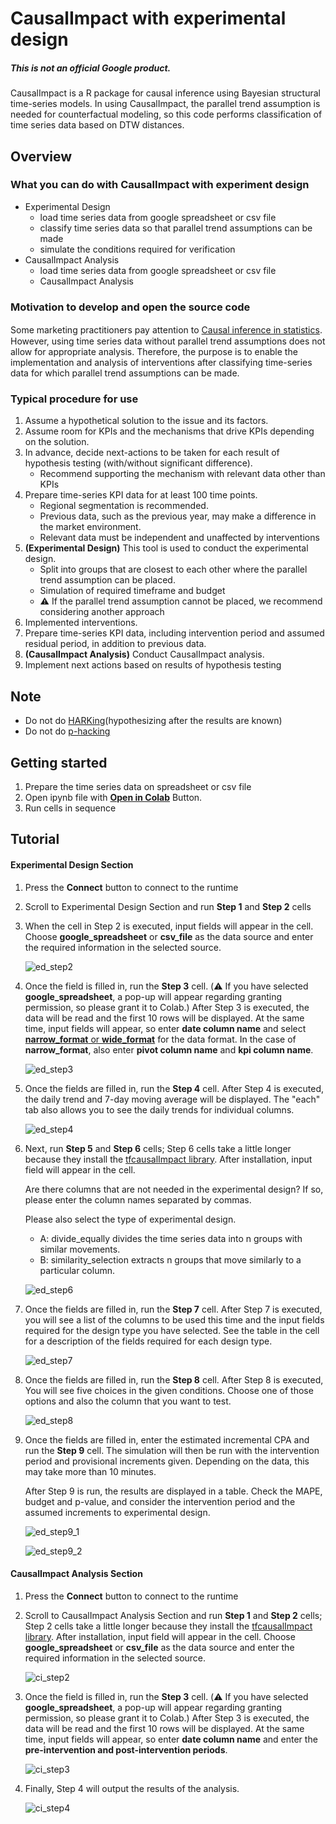 # CausalImpact with experimental design

##### This is not an official Google product.

CausalImpact is a R package for causal inference using Bayesian structural
time-series models. In using CausalImpact, the parallel trend assumption is
needed for counterfactual modeling, so this code performs classification of time
series data based on DTW distances.

## Overview

### What you can do with CausalImpact with experiment design

-   Experimental Design
    -   load time series data from google spreadsheet or csv file
    -   classify time series data so that parallel trend assumptions can be made
    -   simulate the conditions required for verification
-   CausalImpact Analysis
    -   load time series data from google spreadsheet or csv file
    -   CausalImpact Analysis

### Motivation to develop and open the source code

Some marketing practitioners pay attention to
[Causal inference in statistics](https://en.wikipedia.org/wiki/Causal_inference).　However,
using time series data without parallel trend assumptions does not allow for
appropriate analysis. Therefore, the purpose is to enable the implementation and
analysis of interventions after classifying time-series data for which parallel
trend assumptions can be made.

### Typical procedure for use

1. Assume a hypothetical solution to the issue and its factors.
2. Assume room for KPIs and the mechanisms that drive KPIs depending on the solution.
3. In advance, decide next-actions to be taken for each result of hypothesis testing (with/without significant difference).
    - Recommend supporting the mechanism with relevant data other than KPIs
4. Prepare time-series KPI data for at least 100 time points.
    - Regional segmentation is recommended.
    - Previous data, such as the previous year, may make a difference in the market environment.
    - Relevant data must be independent and unaffected by interventions
5. **(Experimental Design)** This tool is used to conduct the experimental design. 
    - Split into groups that are closest to each other where the parallel trend assumption can be placed.
    - Simulation of required timeframe and budget
    - :warning: If the parallel trend assumption cannot be placed, we recommend considering another approach
6. Implemented interventions.
7. Prepare time-series KPI data, including intervention period and assumed residual period, in addition to previous data.
8. **(CausalImpact Analysis)** Conduct CausalImpact analysis.
9. Implement next actions based on results of hypothesis testing

## Note

-   Do not do [HARKing](https://en.wikipedia.org/wiki/HARKing)(hypothesizing after the results are known)
-   Do not do [p-hacking](https://en.wikipedia.org/wiki/Data_dredging)

## Getting started

1.  Prepare the time series data on spreadsheet or csv file
2.  Open ipynb file with **[Open in Colab](https://colab.research.google.com/github/google/business_intelligence_group/blob/main/solutions/causal-impact/CausalImpact_with_Experimental_Design.ipynb)** Button.
3.  Run cells in sequence

## Tutorial

#### Experimental Design Section

1. Press the **Connect** button to connect to the runtime

2. Scroll to Experimental Design Section and run **Step 1** and **Step 2** cells

3. When the cell in Step 2 is executed, input fields will appear in the cell. Choose **google_spreadsheet** or **csv_file** as the data source and enter the required information in the selected source.

    ![ed_step2](https://user-images.githubusercontent.com/61218928/213386208-b43fba73-953a-4087-b65d-a1a3e008bad1.png)

4. Once the field is filled in, run the **Step 3** cell. (:warning: If you have selected **google_spreadsheet**, a pop-up will appear regarding granting permission, so please grant it to Colab.) After Step 3 is executed, the data will be read and the first 10 rows will be displayed. At the same time, input fields will appear, so enter **date column name** and select [**narrow_format** or **wide_format**](https://en.wikipedia.org/wiki/Wide_and_narrow_data) for the data format. In the case of **narrow_format**, also enter **pivot column name** and **kpi column name**.

    ![ed_step3](https://user-images.githubusercontent.com/61218928/213605948-aa150663-cbef-4939-9e9b-9b87c46c1b7f.png)

5. Once the fields are filled in, run the **Step 4** cell. After Step 4 is executed, the daily trend and 7-day moving average will be displayed. The "each" tab also allows you to see the daily trends for individual columns.

    ![ed_step4](https://user-images.githubusercontent.com/61218928/213606481-2704c85e-b1fa-455c-b324-797bece7b6be.png)
    
6. Next, run **Step 5** and **Step 6** cells; Step 6 cells take a little longer because they install the [tfcausalImpact library](https://github.com/WillianFuks/tfcausalimpact). After installation, input field will appear in the cell. 

    Are there columns that are not needed in the experimental design? If so, please enter the column names separated by commas. 
    
    Please also select the type of experimental design.
    * A: divide_equally divides the time series data into n groups with similar movements.
    * B: similarity_selection extracts n groups that move similarly to a particular column.

    ![ed_step6](https://user-images.githubusercontent.com/61218928/213608197-c4fcfae9-8704-4d5d-8333-553ca62aa362.png)

7. Once the fields are filled in, run the **Step 7** cell. After Step 7 is executed, you will see a list of the columns to be used this time and the input fields required for the design type you have selected. See the table in the cell for a description of the fields required for each design type.

    ![ed_step7](https://user-images.githubusercontent.com/61218928/213626558-16235d53-e964-4873-bdca-ef2dfa09aebd.png)
    
8. Once the fields are filled in, run the **Step 8** cell. After Step 8 is executed, You will see five choices in the given conditions. Choose one of those options and also the column that you want to test.

    ![ed_step8](https://user-images.githubusercontent.com/61218928/213634044-4a513433-d729-4cb3-8644-d70ddd5db3ef.png)

9. Once the fields are filled in, enter the estimated incremental CPA and run the **Step 9** cell. The simulation will then be run with the intervention period and provisional increments given. Depending on the data, this may take more than 10 minutes. 

    After Step 9 is run, the results are displayed in a table. Check the MAPE, budget and p-value, and consider the intervention period and the assumed increments to experimental design.
    
    ![ed_step9_1](https://user-images.githubusercontent.com/61218928/213636393-c3ad5fe3-a373-4f0e-b3e3-602013a433d6.png)
    
    ![ed_step9_2](https://user-images.githubusercontent.com/61218928/213636438-13e18342-8162-4985-be29-df9bb9f6cfbc.png)


#### CausalImpact Analysis Section

1. Press the **Connect** button to connect to the runtime

2. Scroll to CausalImpact Analysis Section and run **Step 1** and **Step 2** cells; Step 2 cells take a little longer because they install the [tfcausalImpact library](https://github.com/WillianFuks/tfcausalimpact). After installation, input field will appear in the cell. Choose **google_spreadsheet** or **csv_file** as the data source and enter the required information in the selected source. 

    ![ci_step2](https://user-images.githubusercontent.com/61218928/213954122-1d98cf80-769a-40f7-9608-f1813dadd20c.png)

3. Once the field is filled in, run the **Step 3** cell. (:warning: If you have selected **google_spreadsheet**, a pop-up will appear regarding granting permission, so please grant it to Colab.) After Step 3 is executed, the data will be read and the first 10 rows will be displayed. At the same time, input fields will appear, so enter **date column name** and enter the **pre-intervention and post-intervention periods**.

    ![ci_step3](https://user-images.githubusercontent.com/61218928/213954140-69441d35-fc16-40bd-959f-cd5fb6c932db.png)

4. Finally, Step 4 will output the results of the analysis.

    ![ci_step4](https://user-images.githubusercontent.com/61218928/213954148-2c811170-d025-4663-a91c-d7941ce48ae3.png)
